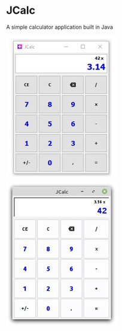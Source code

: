 # JCalc
A simple calculator application built in Java

![alt text](https://github.com/margelperetto/jcalc/blob/main/screenshot_windows.jpg "ScreenShot Windows")
![alt text](https://github.com/margelperetto/jcalc/blob/main/screenshot_linux.jpg "ScreenShot Linux")
